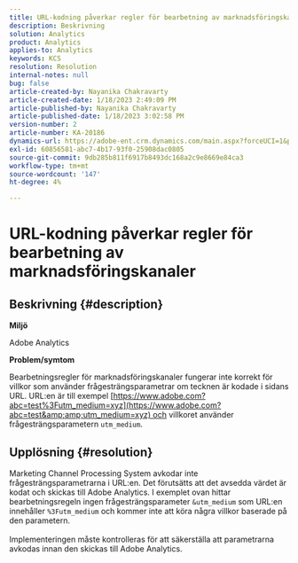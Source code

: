 ```yaml
---
title: URL-kodning påverkar regler för bearbetning av marknadsföringskanaler
description: Beskrivning
solution: Analytics
product: Analytics
applies-to: Analytics
keywords: KCS
resolution: Resolution
internal-notes: null
bug: false
article-created-by: Nayanika Chakravarty
article-created-date: 1/18/2023 2:49:09 PM
article-published-by: Nayanika Chakravarty
article-published-date: 1/18/2023 3:02:58 PM
version-number: 2
article-number: KA-20186
dynamics-url: https://adobe-ent.crm.dynamics.com/main.aspx?forceUCI=1&pagetype=entityrecord&etn=knowledgearticle&id=7851d140-3f97-ed11-aad1-6045bd006b4b
exl-id: 60856581-abc7-4b17-93f0-25908dac0805
source-git-commit: 9db285b811f6917b8493dc168a2c9e8669e84ca3
workflow-type: tm+mt
source-wordcount: '147'
ht-degree: 4%

---
```


# URL-kodning påverkar regler för bearbetning av marknadsföringskanaler

## Beskrivning {#description}


<b>Miljö</b>

Adobe Analytics

<b>Problem/symtom</b>

Bearbetningsregler för marknadsföringskanaler fungerar inte korrekt för villkor som använder frågesträngsparametrar om tecknen är kodade i sidans URL. URL:en är till exempel [https://www.adobe.com?abc=test%3Futm_medium=xyz](https://www.adobe.com?abc=test&amp;amp;utm_medium=xyz) och villkoret använder frågesträngsparametern `utm_medium`.


## Upplösning {#resolution}

Marketing Channel Processing System avkodar inte frågesträngsparametrarna i URL:en. Det förutsätts att det avsedda värdet är kodat och skickas till Adobe Analytics. I exemplet ovan hittar bearbetningsregeln ingen frågesträngsparameter `&utm_medium` som URL:en innehåller `%3Futm_medium` och kommer inte att köra några villkor baserade på den parametern.<br> <br>Implementeringen måste kontrolleras för att säkerställa att parametrarna avkodas innan den skickas till Adobe Analytics.
